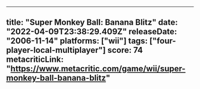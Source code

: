 
---
title: "Super Monkey Ball: Banana Blitz"
date: "2022-04-09T23:38:29.409Z"
releaseDate: "2006-11-14"
platforms: ["wii"]
tags: ["four-player-local-multiplayer"]
score: 74
metacriticLink: "https://www.metacritic.com/game/wii/super-monkey-ball-banana-blitz"
---

